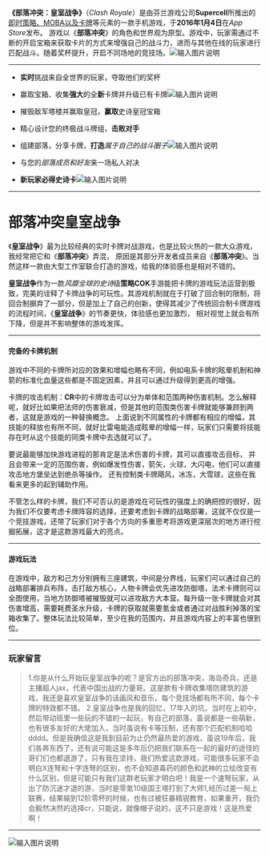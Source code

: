 ﻿
**《部落冲突：皇室战争》**（*Clash Royale*）是由芬兰游戏公司**Supercell**所推出的<u>即时策略、MOBA以及卡牌</u>等元素的一款手机游戏，于**2016年1月4日**在*App Store*发布。
游戏以《**部落冲突**》的角色和世界观为原型。游戏中，玩家需通过不断的开启宝箱来获取卡片的方式来增强自己的战斗力，进而与其他在线的玩家进行匹配战斗。随着奖杯提升，开启不同场地的竞技场。![输入图片说明](/imgs/2022-12-18/XLj7BavJVG0oRRiY.jpeg)

* * *




* **实时**挑战来自全世界的玩家，夺取他们的奖杯
* 赢取宝箱、收集**强大**的全**新**卡牌并升级已有卡牌![输入图片说明](/imgs/2022-12-18/W86MwPaJWsexsDsj.png)

* 摧毁敌军塔楼并赢取皇冠，**赢取**史诗皇冠宝箱
* 精心设计您的终极战斗牌组，**击败对手**
* 组建部落，分享卡牌，**打造***属于自己的战斗圈子*![输入图片说明](/imgs/2022-12-18/gR2GPrNh5uk81Ht1.png)

* 与您的*部落成员和好友*来一场私人对决
* **新玩家必得史诗卡**![输入图片说明](/imgs/2022-12-18/2VcKKMTfkxT27bav.png)

* * *


# 部落冲突皇室战争

《**皇室战争**》最为比较经典的实时卡牌对战游戏，也是比较火热的一款大众游戏，我经常把它和《**部落冲突**》弄混， 原因是其部分开发者成员来自《**部落冲突**》。当然这样一款由大型工作室联合打造的游戏，给我的体验感也是相对不错的。

**皇室战争**作为一款*风靡全球的史诗*级**策略COK**手游能把卡牌的游戏玩法运营到极致，完美的诠释了卡牌战争的可玩性。其游戏机制就在于打破了回合制的限制，将回合制摒弃了一部分，但是加上了自己的创新，使得其减少了传统回合制卡牌游戏的流程时间，《**皇室战争**》的节奏更快，体验感也更加激烈， 相对视觉上就会有所下降，但是并不影响整体的游戏发挥。

* * *

#### 完备的卡牌机制

游戏中不同的卡牌所对应的效果和增幅也略有不同，例如电系卡牌的眩晕机制和神箭的标准化血量这些都是不固定因素，并且可以通过升级得到更高的增强。

卡牌的攻击机制：**CR**中的卡牌攻击可以分为单体和范围两种伤害机制。怎么解释呢，就好比如果把法师的伤害衰减，但是其他的范围类伤害卡牌就能够兼顾到两者，这就是游戏的一种替换概念。 上面说到不同属性的卡牌都有相应的增幅，其技能的释放也有所不同，就好比雷电能造成眩晕的增幅一样，玩家们只需要将技能存在时从这个技能的同类卡牌中去选就可以了。

要说最能够加快游戏进程的那肯定是法术伤害的卡牌，其可以直接攻击目标， 并且会带来一定的范围伤害，例如爆发性伤害，箭矢，火球，大闪电，他们可以直接攻击地方堡垒达到绝杀等操作。 还有控制类卡牌飓风，冰冻，大雪球，这些在我看来更多的起到辅助作用。

不管怎么样的卡牌，我们不可否认的是游戏在可玩性的强度上的确把控的很好，因为我们不仅要考虑卡牌阵容的选择，还要考虑到卡牌的战略部署，这就不仅仅是一个竞技游戏，还带了玩家们对于各个方向的多重思考将游戏更深层次的地方进行挖掘拓展，这才是这款游戏最大的亮点。

* * *



#### 游戏玩法

在游戏中，敌方和己方分别拥有三座建筑，中间是分界线，玩家们可以通过自己的战略部署排兵布阵，击打敌方核心，人物卡牌会优先进攻防御塔，法术卡牌则可以全图使用，当地方防御塔被摧毁就可以进攻敌方大本营。每升级一张卡牌就会对其伤害增高，需要耗费圣水升级，卡牌的获取就需要氪金或者通过对战胜利掉落的宝箱收集了。整体玩法比较简单，至少在我的范围内，并且游戏内容上的丰富也很到位。

* * *




### 玩家留言
>1.你是从什么开始玩皇室战争的呢？是官方出的部落冲突，海岛奇兵，还是主播超人jax，代表中国出战的力量哥。这是款有卡牌收集塔防建筑的游戏，我还是喜欢皇室战争的话画风和音乐，每个竞技场都有所不同，每个卡牌的特效都不错。
2.皇室战争也是我的回忆，17年入的坑，当时在上初中，然后带动班里一些玩的不错的一起玩，有自己的部落，虽说都是一些萌新，也有很多友好的大佬加入，当时虽说有卡等压制，还有那个匹配机制哈哈dddd。但是我确信这是我到目前为止仍然最热爱的游戏，虽说19年后，我们各奔东西了，还有说可能这是多年后仍把我们联系在一起的最好的途径的哥们们也都退游了，只有我在坚持，我们热爱这款游戏，可能很多玩家不会明白X连弩和十字连弩的区别，也不会知道毒药的颜色和武神的立绘改变有什么区别，但是可能只有我们这群老玩家才明白吧！我是一个速弩玩家，从出了防沉迷才退的游，当时是零氪10级国王塔打到了大师1,经历过差一局上联赛，结果输到12阶零杯的时候，也有过被狂暴精锐教育，如果重开，我仍会毅然决然的选择cr，只能说，就像帽子说的，这不只是游戏！这是热爱啊！

* * *


![输入图片说明](/imgs/2022-12-18/PzDZij6psw29AXzn.jpeg)

